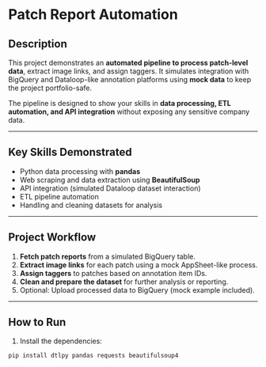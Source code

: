 # Patch Report Automation

## Description
This project demonstrates an **automated pipeline to process patch-level data**, extract image links, and assign taggers. It simulates integration with BigQuery and Dataloop-like annotation platforms using **mock data** to keep the project portfolio-safe.  

The pipeline is designed to show your skills in **data processing, ETL automation, and API integration** without exposing any sensitive company data.

---

## Key Skills Demonstrated
- Python data processing with **pandas**  
- Web scraping and data extraction using **BeautifulSoup**  
- API integration (simulated Dataloop dataset interaction)  
- ETL pipeline automation  
- Handling and cleaning datasets for analysis  

---

## Project Workflow
1. **Fetch patch reports** from a simulated BigQuery table.  
2. **Extract image links** for each patch using a mock AppSheet-like process.  
3. **Assign taggers** to patches based on annotation item IDs.  
4. **Clean and prepare the dataset** for further analysis or reporting.  
5. Optional: Upload processed data to BigQuery (mock example included).  

---

## How to Run
1. Install the dependencies:
```bash
pip install dtlpy pandas requests beautifulsoup4
